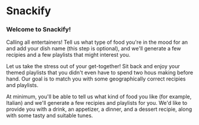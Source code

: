 # Snackify

### Welcome to Snackify!

Calling all entertainers! Tell us what type of food you're in the mood for an and add your dish name (this step is optional), and we'll generate a few recipies and a few playlists that might interest you.

Let us take the stress out of your get-together! Sit back and enjoy your themed playlists that you didn't even have to spend two hous making before hand. Our goal is to match you with some geographically correct recipies and playlists.

At minimum, you'll be able to tell us what kind of food you like (for example, Italian) and we'll generate a few recipies and playlists for you. We'd like to provide you with a drink, an appetizer, a dinner, and a dessert recipie, along with some tasty and suitable tunes.